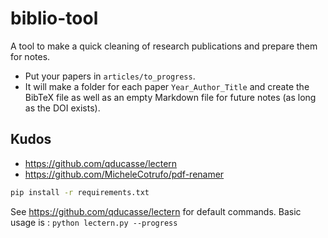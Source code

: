 # biblio-tool

A tool to make a quick cleaning of research publications and prepare them for notes.
- Put your papers in `articles/to_progress`.
- It will make a folder for each paper `Year_Author_Title` and create the BibTeX file as well as an empty Markdown file for future notes  (as long as the DOI exists).

## Kudos
- https://github.com/qducasse/lectern
- https://github.com/MicheleCotrufo/pdf-renamer

```bash
pip install -r requirements.txt
```

See https://github.com/qducasse/lectern for default commands. Basic usage is : `python lectern.py --progress`
